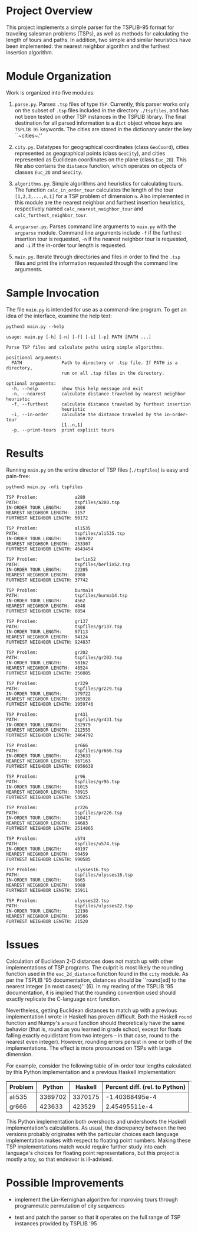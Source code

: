 # Project Overview

This project implements a simple parser for the TSPLIB-95 format for
traveling salesman problems (TSPs), as well as methods for calculating
the length of tours and paths. In addition, two simple and similar
heuristics have been implemented: the nearest neighbor algorithm and
the furthest insertion algorithm.

# Module Organization

Work is organized into five modules:

1.  `parse.py`. Parses `.tsp` files of type `TSP`. Currently, this
    parser works only on the subset of `.tsp` files included in the
    directory `./tspfiles`, and has not been tested on other TSP instances in
    the TSPLIB library. The final destination for all parsed
    information is a `dict` object whose keys are `TSPLIB 95`
    keywords. The cities are stored in the dictionary under the key
    \`\`~cities~.''

2.  `city.py`. Datatypes for geographical coordinates
    (class `GeoCoord`), cities represented as geographical points
    (class `GeoCity`), and cities represented as Euclidean coordinates
    on the plane (class `Euc_2D`). This file also contains
    the `distance` function, which operates on objects of
    classes `Euc_2D` and `GeoCity`.

3.  `algorithms.py`. Simple algorithms and heuristics for calculating
    tours. The function `calc_in_order_tour` calculates the length of
    the tour `[1,2,3,...,n,1]` for a TSP problem of dimension `n`. Also
    implemented in this module are the nearest neighbor and furthest
    insertion heuristics, respectively
    named `calc_nearest_neighbor_tour`
    and `calc_furthest_neighbor_tour`.

4.  `argparser.py`. Parses command line arguments to `main.py` with
    the `argparse` module. Command line arguments include `-f` if the
    furthest insertion tour is requested, `-n` if the nearest neighbor
    tour is requested, and `-i` if the in-order tour length is
    requested.

5.  `main.py`. Iterate through directories and files in order to find
    the `.tsp` files and print the information requested through the
    command line arguments.

# Sample Invocation

The file `main.py` is intended for use as a command-line program. To
get an idea of the interface, examine the help text:

    python3 main.py --help

    usage: main.py [-h] [-n] [-f] [-i] [-p] PATH [PATH ...]
    
    Parse TSP files and calculate paths using simple algorithms.
    
    positional arguments:
      PATH               Path to directory or .tsp file. If PATH is a directory,
                         run on all .tsp files in the directory.
    
    optional arguments:
      -h, --help         show this help message and exit
      -n, --nearest      calculate distance traveled by nearest neighbor heuristic
      -f, --furthest     calculate distance traveled by furthest insertion
                         heuristic
      -i, --in-order     calculate the distance traveled by the in-order-tour
                         [1..n,1]
      -p, --print-tours  print explicit tours

# Results

Running `main.py` on the entire director of TSP files (`./tspfiles`)
is easy and pain-free:

    python3 main.py -nfi tspfiles

    TSP Problem:              a280
    PATH:                     tspfiles/a280.tsp
    IN-ORDER TOUR LENGTH:     2808
    NEAREST NEIGHBOR LENGTH:  3157
    FURTHEST NEIGHBOR LENGTH: 50172
    
    TSP Problem:              ali535
    PATH:                     tspfiles/ali535.tsp
    IN-ORDER TOUR LENGTH:     3369702
    NEAREST NEIGHBOR LENGTH:  253307
    FURTHEST NEIGHBOR LENGTH: 4643454
    
    TSP Problem:              berlin52
    PATH:                     tspfiles/berlin52.tsp
    IN-ORDER TOUR LENGTH:     22205
    NEAREST NEIGHBOR LENGTH:  8980
    FURTHEST NEIGHBOR LENGTH: 37742
    
    TSP Problem:              burma14
    PATH:                     tspfiles/burma14.tsp
    IN-ORDER TOUR LENGTH:     4562
    NEAREST NEIGHBOR LENGTH:  4048
    FURTHEST NEIGHBOR LENGTH: 8854
    
    TSP Problem:              gr137
    PATH:                     tspfiles/gr137.tsp
    IN-ORDER TOUR LENGTH:     97113
    NEAREST NEIGHBOR LENGTH:  94124
    FURTHEST NEIGHBOR LENGTH: 924837
    
    TSP Problem:              gr202
    PATH:                     tspfiles/gr202.tsp
    IN-ORDER TOUR LENGTH:     58162
    NEAREST NEIGHBOR LENGTH:  48524
    FURTHEST NEIGHBOR LENGTH: 356085
    
    TSP Problem:              gr229
    PATH:                     tspfiles/gr229.tsp
    IN-ORDER TOUR LENGTH:     179722
    NEAREST NEIGHBOR LENGTH:  165928
    FURTHEST NEIGHBOR LENGTH: 1959746
    
    TSP Problem:              gr431
    PATH:                     tspfiles/gr431.tsp
    IN-ORDER TOUR LENGTH:     232979
    NEAREST NEIGHBOR LENGTH:  212555
    FURTHEST NEIGHBOR LENGTH: 3464792
    
    TSP Problem:              gr666
    PATH:                     tspfiles/gr666.tsp
    IN-ORDER TOUR LENGTH:     423633
    NEAREST NEIGHBOR LENGTH:  367163
    FURTHEST NEIGHBOR LENGTH: 6956638
    
    TSP Problem:              gr96
    PATH:                     tspfiles/gr96.tsp
    IN-ORDER TOUR LENGTH:     81015
    NEAREST NEIGHBOR LENGTH:  70915
    FURTHEST NEIGHBOR LENGTH: 530251
    
    TSP Problem:              pr226
    PATH:                     tspfiles/pr226.tsp
    IN-ORDER TOUR LENGTH:     110417
    NEAREST NEIGHBOR LENGTH:  94683
    FURTHEST NEIGHBOR LENGTH: 2514865
    
    TSP Problem:              u574
    PATH:                     tspfiles/u574.tsp
    IN-ORDER TOUR LENGTH:     40197
    NEAREST NEIGHBOR LENGTH:  50459
    FURTHEST NEIGHBOR LENGTH: 990585
    
    TSP Problem:              ulysses16.tsp
    PATH:                     tspfiles/ulysses16.tsp
    IN-ORDER TOUR LENGTH:     9665
    NEAREST NEIGHBOR LENGTH:  9988
    FURTHEST NEIGHBOR LENGTH: 15911
    
    TSP Problem:              ulysses22.tsp
    PATH:                     tspfiles/ulysses22.tsp
    IN-ORDER TOUR LENGTH:     12198
    NEAREST NEIGHBOR LENGTH:  10586
    FURTHEST NEIGHBOR LENGTH: 21520

# Issues

Calculation of Euclidean 2-D distances does not match up with other
implementations of TSP programs. The culprit is most likely the
rounding function used in the `euc_2d_distance` function found in
the `city` module. As per the TSPLIB '95 documentation, distances
should be \`\`round[ed] to the nearest integer (in most cases)'' (6). In
my reading of the TSPLIB '95 documentation, it is implied that the
rounding convention used should exactly replicate the C-language `nint`
function.

Nevertheless, getting Euclidean distances to match up with a previous
implementation I wrote in Haskell has proven difficult. Both the
Haskell `round` function and Numpy's `around` function should
theoretically have the same behavior (that is, round as you learned in
grade school, except for floats falling exactly equidistant from two
integers &#x2013; in that case, round to the nearest even integer). However,
rounding errors persist in one or both of the implementations. The
effect is more pronounced on TSPs with large dimension.

For example, consider the following table of in-order tour lengths calculated by this Python implementation and a previous Haskell implementation:

<table border="2" cellspacing="0" cellpadding="6" rules="groups" frame="hsides">


<colgroup>
<col  class="left" />
</colgroup>

<colgroup>
<col  class="right" />
</colgroup>

<colgroup>
<col  class="right" />
</colgroup>

<colgroup>
<col  class="right" />
</colgroup>
<thead>
<tr>
<th scope="col" class="left">Problem</th>
<th scope="col" class="right">Python</th>
<th scope="col" class="right">Haskell</th>
<th scope="col" class="right">Percent diff. (rel. to Python)</th>
</tr>
</thead>

<tbody>
<tr>
<td class="left">ali535</td>
<td class="right">3369702</td>
<td class="right">3370175</td>
<td class="right">-1.40368495e-4</td>
</tr>


<tr>
<td class="left">gr666</td>
<td class="right">423633</td>
<td class="right">423529</td>
<td class="right">2.45495511e-4</td>
</tr>
</tbody>
</table>

This Python implementation both overshoots and undershoots the Haskell
implementation's calculations. As usual, the discrepancy between the
two versions probably originates with the particular choices each
language implementation makes with respect to floating point
numbers. Making these TSP implementations match would require further
study into each language's choices for floating point representations,
but this project is mostly a toy, so that endeavor is ill-advised.

# Possible Improvements

-   implement the Lin-Kernighan algorithm for improving tours through
    programmatic permutation of city sequences

-   test and patch the parser so that it operates on the full range of
    TSP instances provided by TSPLIB '95
